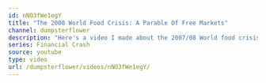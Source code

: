 ```yaml
---
id: nNO3fWe1egY
title: "The 2008 World Food Crisis: A Parable Of Free Markets"
channel: dumpsterflower
description: "Here's a video I made about the 2007/08 World food crisis as a parable of the dangers of free market capitalism. I hope you enjoy it! "
series: Financial Crash
source: youtube
type: video
url: /dumpsterflower/videos/nNO3fWe1egY/
---
```

